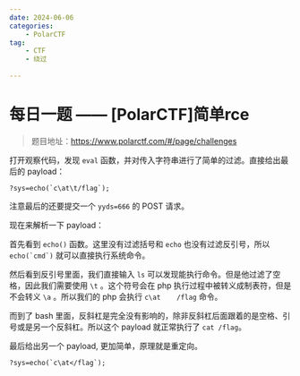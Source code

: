 ```yaml
---
date: 2024-06-06
categories: 
    - PolarCTF
tag:
    - CTF
    - 绕过
    
---
```

# 每日一题 —— [PolarCTF]简单rce

> 题目地址：<https://www.polarctf.com/#/page/challenges>

<!-- more -->

打开观察代码，发现 `eval` 函数，并对传入字符串进行了简单的过滤。直接给出最后的 payload：

```
?sys=echo(`c\at\t/flag`);
```

注意最后的还要提交一个 `yyds=666` 的 POST 请求。

现在来解析一下 payload：

首先看到 `echo()` 函数。这里没有过滤括号和 `echo` 也没有过滤反引号，所以 ``echo(`cmd`)`` 就可以直接执行系统命令。

然后看到反引号里面，我们直接输入 `ls` 可以发现能执行命令。但是他过滤了空格，因此我们需要使用 `\t` 。这个符号会在 php 执行过程中被转义成制表符，但是不会转义 `\a` 。所以我们的 php 会执行 `c\at    /flag` 命令。

而到了 bash 里面，反斜杠是完全没有影响的，除非反斜杠后面跟着的是空格、引号或是另一个反斜杠。所以这个 payload 就正常执行了 `cat /flag`。

最后给出另一个 payload, 更加简单，原理就是重定向。

```
?sys=echo(`c\at</flag`);
```
